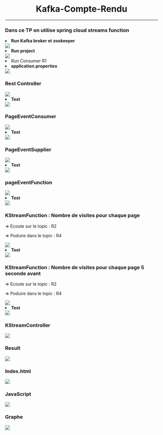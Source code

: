 <center><h1>Kafka-Compte-Rendu</h1></center>
<hr>
<h3>Dans ce TP on utilise spring cloud streams function</h3>
<li><b>Run Kafka broker et zookeeper</b></li>
<img src="./screens/1.JPG"><br>
<li><b>Run project</b></li>
<img src="./screens/2.JPG"><br>
<li>Run Consumer R1</li>
<li><b>application.properties</b></li>
<img src="./screens/PRO.JPG"><br>
<h3>Rest Controller</h3>
<img src="screens/rest.JPG"><br>
<li><b>Test</b></li>
<img src="screens/rest1.JPG">
<h3>PageEventConsumer</h3>
<img src="screens/cons.JPG"><br>
<li><b>Test</b></li>
<img src="screens/cons1.JPG"><br>
<h3>PageEventSupplier</h3>
<img src="screens/supplier.JPG"><br>
<li><b>Test</b></li>
<img src="screens/con-console-R2.JPG"><br>
<h3>pageEventFunction</h3>
<img src="screens/PAGEFUNCTION.JPG"><br>
<li><b>Test</b></li>
<img src="screens/test-function.JPG"><br>
<h3>KStreamFunction : Nombre de visites pour chaque page</h3>
<p>=> Ecoute sur le topic : R2</p>
<p>=> Poduire dans le topic : R4</p>
<img src="screens/KSTREAM1.JPG"><br>
<li><b>Test</b></li>
<img src="screens/KSTREAM1-test.JPG">
<h3>KStreamFunction : Nombre de visites pour chaque page 5 seconde avant</h3>
<p>=> Ecoute sur le topic : R2</p>
<p>=> Poduire dans le topic : R4</p>
<img src="screens/KSTREAM.JPG"><br>
<li><b>Test</b></li>
<img src="screens/KSTREAM-test.JPG">
<h3>KStreamController</h3>
<img src="screens/KSTREAM-Con.JPG" />
<h3>Result</h3>
<img src="screens/rest-res.JPG" />
<h3>Index.html</h3>
<img src="screens/index.JPG" />
<h3>JavaScript</h3>
<img src="screens/js.JPG" />
<h3>Graphe</h3>
<img src="screens/aff.JPG" />

